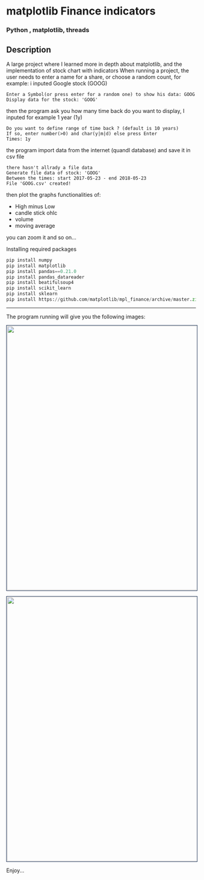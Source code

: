 # matplotlib Finance indicators

### Python , matplotlib, threads

## Description

A large project where I learned more in depth about matplotlib, and the implementation of stock chart with indicators
When running a project, the user needs to enter a name for a share, or choose a random count, for example: i inputed Google stock (GOOG)

```
Enter a Symbol(or press enter for a random one) to show his data: GOOG
Display data for the stock: 'GOOG'
```

then the program ask you how many time back do you want to display, I inputed for example 1 year (1y)

```
Do you want to define range of time back ? (default is 10 years)
If so, enter number(>0) and char(y|m|d) else press Enter
Times: 1y
```

the program import data from the internet (quandl database) and save it in csv file 

```
there hasn't allrady a file data
Generate file data of stock: 'GOOG'
Between the times: start 2017-05-23 - end 2018-05-23
File 'GOOG.csv' created!
```

then plot the graphs functionalities of:
+  High minus Low
+  candle stick ohlc
+  volume
+  moving average 

you can zoom it and so on... 



Installing required packages

```python
pip install numpy 
pip install matplotlib
pip install pandas==0.21.0
pip install pandas_datareader
pip install beatifulsoup4
pip install scikit_learn
pip install sklearn
pip install https://github.com/matplotlib/mpl_finance/archive/master.zip
```

___

The program running will give you the following images:

<div width=100%>
<img src="https://profile.fcdn.co.il/images2/0__05b05c7b60c56d.jpg" width="700" style="padding:1px;
                   border:1px solid #021a40; 
                  display: block;
                  margin-left: auto;
                  margin-right: auto "> 

<img src="https://profile.fcdn.co.il/images2/0__05b05c7d263198.jpg" width="700" style="padding:1px;
                   border:1px solid #021a40; 
                  display: block;
                  margin-left: auto;
                  margin-right: auto "> 
</div>


Enjoy...
